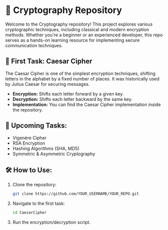 # 🔐 Cryptography Repository

Welcome to the Cryptography repository! This project explores various cryptographic techniques, including classical and modern encryption methods. Whether you're a beginner or an experienced developer, this repo serves as a hands-on learning resource for implementing secure communication techniques.

## 🚀 First Task: Caesar Cipher

The Caesar Cipher is one of the simplest encryption techniques, shifting letters in the alphabet by a fixed number of places. It was historically used by Julius Caesar for securing messages.

- **Encryption:** Shifts each letter forward by a given key.
- **Decryption:** Shifts each letter backward by the same key.
- **Implementation:** You can find the Caesar Cipher implementation inside the repository.

## 📌 Upcoming Tasks:

- Vigenère Cipher
- RSA Encryption
- Hashing Algorithms (SHA, MD5)
- Symmetric & Asymmetric Cryptography

## 🛠️ How to Use:

1. Clone the repository:

   ```bash
   git clone https://github.com/YOUR_USERNAME/YOUR_REPO.git
   ```

2. Navigate to the first task:

   ```bash
   cd CaesarCipher
   ```

3. Run the encryption/decryption script.
